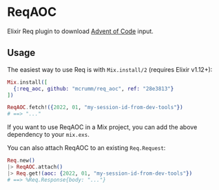 # ReqAOC

<!-- MDOC -->

Elixir Req plugin to download [Advent of Code](https://adventofcode.com) input.

## Usage

The easiest way to use Req is with `Mix.install/2` (requires Elixir v1.12+):

```elixir
Mix.install([
  {:req_aoc, github: "mcrumm/req_aoc", ref: "28e3813"}
])

ReqAOC.fetch!({2022, 01, "my-session-id-from-dev-tools"})
# ==> "..."
```

If you want to use ReqAOC in a Mix project, you can add the above dependency to your `mix.exs`.

You can also attach ReqAOC to an existing `Req.Request`:

```elixir
Req.new()
|> ReqAOC.attach()
|> Req.get!(aoc: {2022, 01, "my-session-id-from-dev-tools"})
# ==> %Req.Response{body: "..."}
```

<!-- MDOC -->
